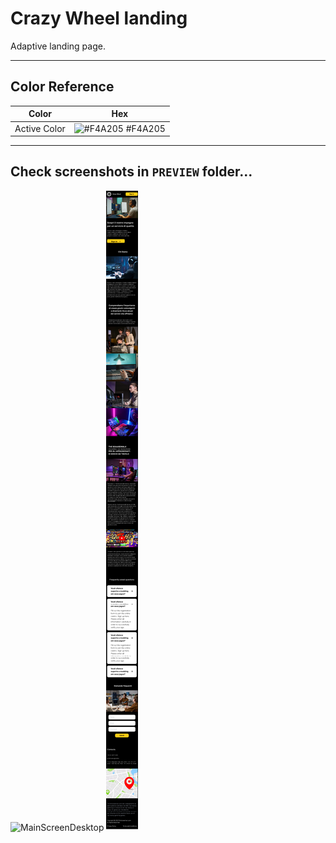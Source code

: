 # Crazy Wheel landing

Adaptive landing page.

---

## Color Reference

| Color            | Hex                                                              |
| ---------------- | ---------------------------------------------------------------- |
| Active Color | ![#F4A205](https://via.placeholder.com/10/F4A205?text=+) #F4A205 |

---

## Check screenshots in `PREVIEW` folder... 

![MainScreenDesktop](./PREVIEW/Desktop.png)
![MainScreenMobile](./PREVIEW/Mobile.png)